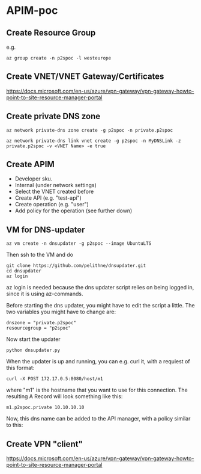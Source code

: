 # APIM-poc

## Create Resource Group
e.g. 
````
az group create -n p2spoc -l westeurope
````

## Create VNET/VNET Gateway/Certificates
https://docs.microsoft.com/en-us/azure/vpn-gateway/vpn-gateway-howto-point-to-site-resource-manager-portal



## Create private DNS zone

````
az network private-dns zone create -g p2spoc -n private.p2spoc

az network private-dns link vnet create -g p2spoc -n MyDNSLink -z private.p2spoc -v <VNET Name> -e true
````

## Create APIM 
-	Developer sku. 
-	Internal (under network settings)
- Select the VNET created before
- Create API (e.g. "test-api")
- Create operation (e.g. "user") 
- Add policy for the operation (see further down)


## VM for DNS-updater
````
az vm create -n dnsupdater -g p2spoc --image UbuntuLTS
````
Then ssh to the VM and do 
````
git clone https://github.com/pelithne/dnsupdater.git
cd dnsupdater
az login
````
az login is needed because the dns updater script relies on being logged in, since it is using az-commands.

Before starting the dns updater, you might have to edit the script a little. The two variables you might have to change are:
````
dnszone = "private.p2spoc"
resourcegroup = "p2spoc"
````

Now start the updater
````
python dnsupdater.py
````


When the updater is up and running, you can e.g. curl it, with a requiest of this format:
````
curl -X POST 172.17.0.5:8080/host/m1
````

where "m1" is the hostname that you want to use for this connection. The resulting A Record will look something like this:

````
m1.p2spoc.private 10.10.10.10
````

Now, this dns name can be added to the API manager, with a policy similar to this:
<!--
    IMPORTANT:
    - Policy elements can appear only within the <inbound>, <outbound>, <backend> section elements.
    - To apply a policy to the incoming request (before it is forwarded to the backend service), place a corresponding policy element within the <inbound> section element.
    - To apply a policy to the outgoing response (before it is sent back to the caller), place a corresponding policy element within the <outbound> section element.
    - To add a policy, place the cursor at the desired insertion point and select a policy from the sidebar.
    - To remove a policy, delete the corresponding policy statement from the policy document.
    - Position the <base> element within a section element to inherit all policies from the corresponding section element in the enclosing scope.
    - Remove the <base> element to prevent inheriting policies from the corresponding section element in the enclosing scope.
    - Policies are applied in the order of their appearance, from the top down.
    - Comments within policy elements are not supported and may disappear. Place your comments between policy elements or at a higher level scope.
-->
<policies>
    <inbound>
        <choose>
            <when condition="@(context.Request.Url.Query.GetValueOrDefault("machine") == "m1")">
                <set-backend-service base-url="http://m1.p2spoc.private:8080" />
            </when>
            <when condition="@(context.Request.Url.Query.GetValueOrDefault("machine") == "m2")">
                <set-backend-service base-url="http://m2.p2spoc.private:8080" />
            </when>
        </choose>
        <base />
    </inbound>
    <backend>
        <base />
    </backend>
    <outbound>
        <base />
    </outbound>
    <on-error>
        <base />
    </on-error>
</policies>





## Create VPN "client"
https://docs.microsoft.com/en-us/azure/vpn-gateway/vpn-gateway-howto-point-to-site-resource-manager-portal
